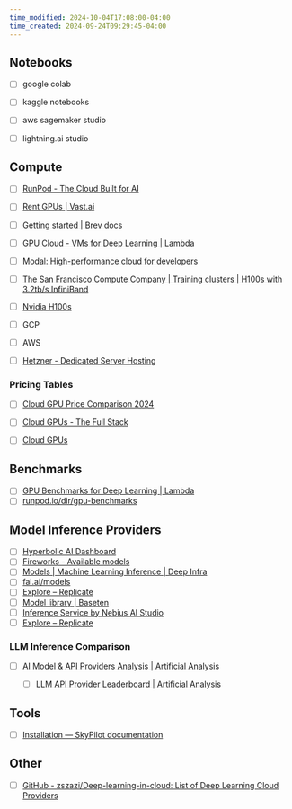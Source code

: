 ```yaml
---
time_modified: 2024-10-04T17:08:00-04:00
time_created: 2024-09-24T09:29:45-04:00
---
```


## Notebooks

- [ ] google colab
- [ ] kaggle notebooks
- [ ] aws sagemaker studio
- [ ] lightning.ai studio


## Compute

- [ ] [RunPod - The Cloud Built for AI](https://www.runpod.io/)
- [ ] [Rent GPUs | Vast.ai](https://vast.ai/)
- [ ] [Getting started | Brev docs](https://www.brev.dev/)
- [ ] [GPU Cloud - VMs for Deep Learning | Lambda](https://lambdalabs.com/service/gpu-cloud)
- [ ] [Modal: High-performance cloud for developers](https://modal.com/)
- [ ]  [The San Francisco Compute Company | Training clusters | H100s with 3.2tb/s InfiniBand](https://sfcompute.com/)
- [ ] [Nvidia H100s](https://www.primeintellect.ai/compute/nvidia-h100s?utm_source=twitter&utm_medium=cpc&utm_campaign=gpu_poor&twclid=2ntnwkq3yklp8e9fdaremcrey)
- [ ] GCP
- [ ] AWS

- [ ] [Hetzner - Dedicated Server Hosting](https://www.hetzner.com/dedicated-rootserver/gex130/)



### Pricing Tables

- [ ] [Cloud GPU Price Comparison 2024](https://getdeploying.com/reference/cloud-gpu)
- [ ] [Cloud GPUs - The Full Stack](https://fullstackdeeplearning.com/cloud-gpus/)
- [ ] [Cloud GPUs](https://cloud-gpus.com/)


## Benchmarks

- [ ] [GPU Benchmarks for Deep Learning | Lambda](https://lambdalabs.com/gpu-benchmarks)
- [ ] [runpod.io/dir/gpu-benchmarks](https://www.runpod.io/dir/gpu-benchmarks)

## Model Inference Providers

- [ ] [Hyperbolic AI Dashboard](https://app.hyperbolic.xyz/models)
- [ ] [Fireworks - Available models](https://fireworks.ai/models)
- [ ] [Models | Machine Learning Inference | Deep Infra](https://deepinfra.com/models)
- [ ] [fal.ai/models](https://fal.ai/models)
- [ ] [Explore – Replicate](https://replicate.com/explore)
- [ ] [Model library | Baseten](https://www.baseten.co/library/)
- [ ] [Inference Service by Nebius AI Studio](https://nebius.ai/services/studio-inference-service)
- [ ] [Explore – Replicate](https://replicate.com/explore)

### LLM Inference Comparison

- [ ] [AI Model & API Providers Analysis | Artificial Analysis](https://artificialanalysis.ai/)
	- [ ] [LLM API Provider Leaderboard | Artificial Analysis](https://artificialanalysis.ai/leaderboards/providers)


## Tools
- [ ] [Installation — SkyPilot documentation](https://skypilot.readthedocs.io/en/latest/getting-started/installation.html#installation)


## Other
- [ ] [GitHub - zszazi/Deep-learning-in-cloud: List of Deep Learning Cloud Providers](https://github.com/zszazi/Deep-learning-in-cloud)